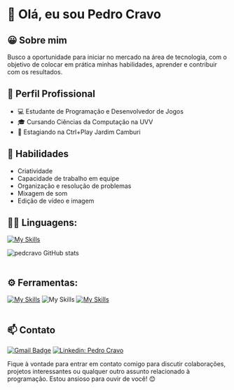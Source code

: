 # 👋 Olá, eu sou Pedro Cravo
## 😀 Sobre mim
Busco a oportunidade para iniciar no mercado na área de tecnologia, com o objetivo de colocar em prática minhas habilidades, aprender e contribuir com os resultados.

## 💼 Perfil Profissional
- 💻 Estudante de Programação e Desenvolvedor de Jogos
- 🎓 Cursando Ciências da Computação na UVV
- 🏢 Estagiando na Ctrl+Play Jardim Camburi


## 🚀 Habilidades
- Criatividade
- Capacidade de trabalho em equipe
- Organização e resolução de problemas
- Mixagem de som
- Edição de vídeo e imagem

## 👨‍💻 Linguagens: 
[![My Skills](https://skillicons.dev/icons?i=c,cpp,cs,html,css,js,latex)](https://skillicons.dev)

![pedcravo GitHub stats](https://github-readme-stats.vercel.app/api?username=pedcravo&show_icons=true&theme=transparent) <br><br>

## ⚙️ Ferramentas:
[![My Skills](https://skillicons.dev/icons?i=unreal,blender)](https://skillicons.dev)
![My Skills](https://img.icons8.com/?size=51&id=38604&format=png&color=000000)
[![My Skills](https://skillicons.dev/icons?i=godot,github,arduino,visualstudio,replit,figma,notion)](https://skillicons.dev)
<br><br>

## 📫 Contato
[![Gmail Badge](https://img.shields.io/badge/-pedroh.s.cravo@gmail.com-006bed?style=flat-square&logo=Gmail&logoColor=white&link=mailto:pedroh.s.cravo@gmail.com)](mailto:pedroh.s.cravo@gmail.com)
[![Linkedin: Pedro Cravo](https://img.shields.io/badge/-PedroCravo-blue?style=flat-square&logo=Linkedin&logoColor=white&link=https://www.linkedin.com/in/pedro-cravo-413710174/)](https://www.linkedin.com/in/pedro-cravo-413710174/)<br>

Fique à vontade para entrar em contato comigo para discutir colaborações, projetos interessantes ou qualquer outro assunto relacionado à programação. Estou ansioso para ouvir de você! 😊
